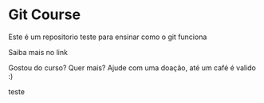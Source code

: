 # Git Course

Este é um repositorio teste para ensinar como o git funciona

Saiba mais no link

Gostou do curso? Quer mais? Ajude com uma doação, até um café é valido :)

teste
